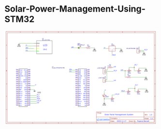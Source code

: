 # Solar-Power-Management-Using-STM32

![alt text](https://github.com/rupava/Solar-Power-Management-Using-STM32/blob/main/Schematic_SPMS_2_2022-11-20.png)
